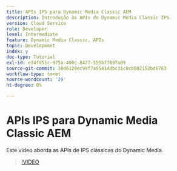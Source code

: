 ```yaml
---
title: APIs IPS para Dynamic Media Classic AEM
description: Introdução às APIs do Dynamic Media Classic IPS.
version: Cloud Service
role: Developer
level: Intermediate
feature: Dynamic Media Classic, APIs
topic: Development
index: y
doc-type: Tutorial
exl-id: ef4fd51c-975a-400c-8427-555b77897a09
source-git-commit: 30d6120ec99f7a95414dbc31c0cb002152bd6763
workflow-type: tm+mt
source-wordcount: '29'
ht-degree: 0%

---
```


# APIs IPS para Dynamic Media Classic AEM

Este vídeo aborda as APIs de IPS clássicas do Dynamic Media.

>[!VIDEO](https://video.tv.adobe.com/v/335453?quality=12&learn=on)

